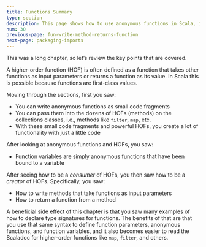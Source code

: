 ```yaml
---
title: Functions Summary
type: section
description: This page shows how to use anonymous functions in Scala, including examples with the List class 'map' and 'filter' functions.
num: 30
previous-page: fun-write-method-returns-function
next-page: packaging-imports
---
```


This was a long chapter, so let’s review the key points that are covered.

A higher-order function (HOF) is often defined as a function that takes other functions as input parameters or returns a function as its value. In Scala this is possible because functions are first-class values.

Moving through the sections, first you saw:

- You can write anonymous functions as small code fragments
- You can pass them into the dozens of HOFs (methods) on the collections classes, i.e., methods like `filter`, `map`, etc.
- With these small code fragments and powerful HOFs, you create a lot of functionality with just a little code

After looking at anonymous functions and HOFs, you saw:

- Function variables are simply anonymous functions that have been bound to a variable

After seeing how to be a *consumer* of HOFs, you then saw how to be a *creator* of HOFs. Specifically, you saw:

- How to write methods that take functions as input parameters
- How to return a function from a method

A beneficial side effect of this chapter is that you saw many examples of how to declare type signatures for functions. The benefits of that are that you use that same syntax to define function parameters, anonymous functions, and function variables, and it also becomes easier to read the Scaladoc for higher-order functions like `map`, `filter`, and others.



